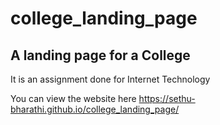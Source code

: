 # college_landing_page
## A landing page for a College
It is an assignment done for Internet Technology

You can view the website here https://sethu-bharathi.github.io/college_landing_page/
